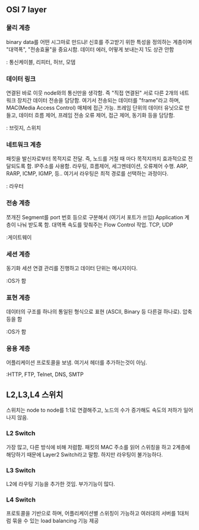 ## OSI 7 layer

### 물리 계층

binary data를 어떤 시그마로 만드냐! 신호를 주고받기 위한 특성을 정의하는 계층이며 "대역폭", "전송효율"을 중요시함. 데이터 에러, 어떻게 보내는지 1도 상관 안함

: 통신케이블, 리피터, 허브, 모뎀

### 데이터 링크

연결된 바로 이웃 node와의 통신만을 생각함.  즉 "직접 연결된" 서로 다른 2개의 네트워크 장치간 데이터 전송을 담당함.  여기서 전송되는 데이터를 "frame"라고 하며, MAC(Media Access Control) 매체에 접근 가능. 프레임 단위의 데이터 유닛으로 만들고, 데이터 흐름 제어, 프레임 전송 오류 제어, 접근 제어, 동기화 등을 담당함.

: 브릿지, 스위치

### 네트워크 계층

패킷을 발신자로부터 목적지로 전달. 즉, 노드를 거칠 때 마다 목적지까지 효과적으로 전달되도록 함. IP주소를 사용함. 라우팅, 흐름제어, 세그멘테이션, 오류제어 수행. ARP, RARP, ICMP, IGMP, 등.. 여기서 라우팅은 최적 경로를 선택하는 과정이다.

: 라우터

### 전송 계층

쪼개진 Segment를 port 번호 등으로 구분해서 (여기서 포트가 쓰임) Application 계층이 나눠 받도록 함. 대역폭 속도를 맞춰주는 Flow Control 작업.  TCP, UDP

:게이트웨이

### 세션 계층

동기화 세션 연결 관리를 진행하고 데이터 단위는 메시지이다.

:OS가 함

### 표현 계층

데이터의 구조를 하나의 통일된 형식으로 표현 (ASCII, Binary 등 다른걸 하나로). 압축 등을 함

:OS가 함

### 응용 계층

어플리케이션 프로토콜을 보냄. 여기서 헤더를 추가하는것이 아님.

:HTTP, FTP, Telnet, DNS, SMTP

## L2,L3,L4 스위치

스위치는 node to node를 1:1로 연결해주고, 노드의 수가 증가해도 속도의 저하가 일어나지 않음.

### L2 Switch

가장 많고, 다른 방식에 비해 저렴함. 패킷의 MAC 주소를 읽어 스위칭을 하고 2계층에 해당하기 때문에 Layer2 Switch라고 말함. 하지만 라우팅이 불가능하다.

### L3 Switch

L2에 라우팅 기능을 추가한 것임. 부가기능이 많다.

### L4 Switch

프로토콜을 기반으로 하며, 어플리케이션별 스위칭이 가능하고 여러대의 서버를 1대처럼 묶을 수 있는 load balancing 기능 제공
